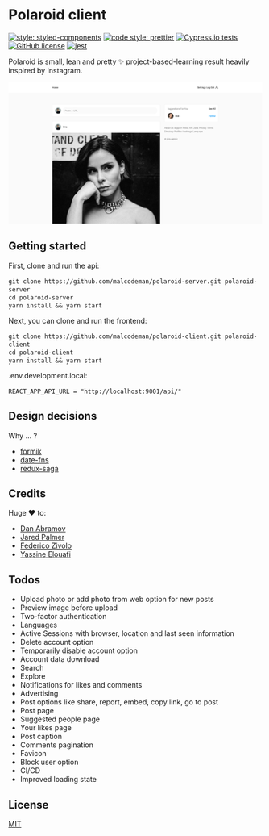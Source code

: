 # Polaroid client

[![style: styled-components](https://img.shields.io/badge/style-%F0%9F%92%85%20styled--components-orange.svg?colorB=daa357&colorA=db748e)](https://github.com/styled-components/styled-components)
[![code style: prettier](https://img.shields.io/badge/code_style-prettier-ff69b4.svg)](https://github.com/prettier/prettier)
[![Cypress.io tests](https://img.shields.io/badge/cypress.io-tests-green.svg?style=flat-square)](https://cypress.io)
[![GitHub license](https://img.shields.io/badge/license-MIT-blue.svg)](https://github.com/malcodeman/polaroid-client/blob/master/LICENSE)
[![jest](https://jestjs.io/img/jest-badge.svg)](https://github.com/facebook/jest)

Polaroid is small, lean and pretty ✨ project-based-learning result heavily inspired by Instagram.

![Screenshot](docs/images/screenshot.jpg)

## Getting started

First, clone and run the api:

```
git clone https://github.com/malcodeman/polaroid-server.git polaroid-server
cd polaroid-server
yarn install && yarn start
```

Next, you can clone and run the frontend:

```
git clone https://github.com/malcodeman/polaroid-client.git polaroid-client
cd polaroid-client
yarn install && yarn start
```

.env.development.local:

```
REACT_APP_API_URL = "http://localhost:9001/api/"
```

## Design decisions

Why ... ?

- [formik](https://github.com/reduxjs/redux/issues/1287#issuecomment-175351978)
- [date-fns](https://github.com/date-fns/date-fns/issues/275#issuecomment-264934189)
- [redux-saga](https://stackoverflow.com/questions/34930735/pros-cons-of-using-redux-saga-with-es6-generators-vs-redux-thunk-with-es2017-asy/34933395#34933395)

## Credits

Huge ❤️ to:

- [Dan Abramov](https://github.com/gaearon)
- [Jared Palmer](https://github.com/jaredpalmer)
- [Federico Zivolo](https://github.com/FezVrasta)
- [Yassine Elouafi](https://github.com/yelouafi)

## Todos

- Upload photo or add photo from web option for new posts
- Preview image before upload
- Two-factor authentication
- Languages
- Active Sessions with browser, location and last seen information
- Delete account option
- Temporarily disable account option
- Account data download
- Search
- Explore
- Notifications for likes and comments
- Advertising
- Post options like share, report, embed, copy link, go to post
- Post page
- Suggested people page
- Your likes page
- Post caption
- Comments pagination
- Favicon
- Block user option
- CI/CD
- Improved loading state

## License

[MIT](./LICENSE)
